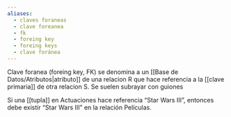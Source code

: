 ```yaml
---
aliases:
  - claves foraneas
  - clave foreanea
  - fk
  - foreing key
  - foreing keys
  - clave foránea
---
```

Clave foranea (foreing key, FK) se denomina a un [[Base de Datos/Atributos|atributo]] de una relacion R que hace referencia a la [[clave primaria]] de otra relacion S. Se suelen subrayar con guiones

Si una [[tupla]] en Actuaciones hace referencia “Star Wars III”, entonces debe existir “Star Wars III” en la relación Películas.